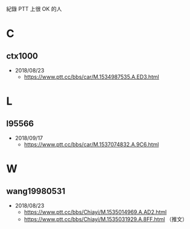 紀錄 PTT 上很 OK 的人


# C #

## ctx1000 ##

* 2018/08/23
	* https://www.ptt.cc/bbs/car/M.1534987535.A.ED3.html


# L #

## l95566 ##

* 2018/09/17
	* https://www.ptt.cc/bbs/car/M.1537074832.A.9C6.html


# W #

## wang19980531 ##

* 2018/08/23
	* https://www.ptt.cc/bbs/Chiayi/M.1535014969.A.AD2.html
	* https://www.ptt.cc/bbs/Chiayi/M.1535031929.A.8FF.html （推文）
